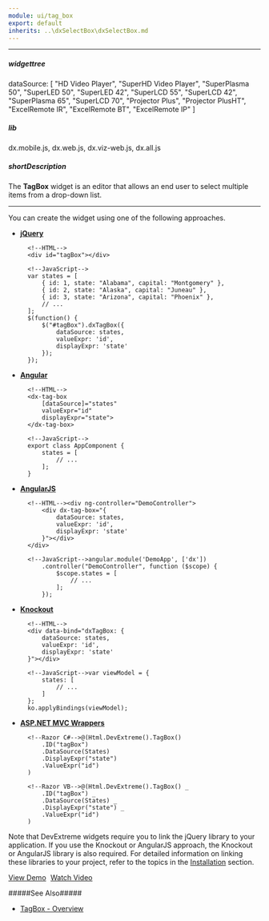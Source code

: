 ```yaml
---
module: ui/tag_box
export: default
inherits: ..\dxSelectBox\dxSelectBox.md
---
```

---
##### widgettree
dataSource: [
    "HD Video Player",
    "SuperHD Video Player",
    "SuperPlasma 50",
    "SuperLED 50",
    "SuperLED 42",
    "SuperLCD 55",
    "SuperLCD 42",
    "SuperPlasma 65",
    "SuperLCD 70",
    "Projector Plus",
    "Projector PlusHT",
    "ExcelRemote IR",
    "ExcelRemote BT",
    "ExcelRemote IP"
]

##### lib
dx.mobile.js, dx.web.js, dx.viz-web.js, dx.all.js

##### shortDescription
The **TagBox** widget is an editor that allows an end user to select multiple items from a drop-down list.

---
You can create the widget using one of the following approaches.

- [**jQuery**](/concepts/00%20Getting%20Started/10%20Widget%20Basics%20-%20jQuery/01%20Create%20and%20Configure%20a%20Widget.md '/Documentation/Guide/Getting_Started/Widget_Basics_-_jQuery/Create_and_Configure_a_Widget/')  

        <!--HTML-->
        <div id="tagBox"></div>

        <!--JavaScript-->
        var states = [
            { id: 1, state: "Alabama", capital: "Montgomery" },
            { id: 2, state: "Alaska", capital: "Juneau" },
            { id: 3, state: "Arizona", capital: "Phoenix" },
            // ...
        ];
        $(function() {
            $("#tagBox").dxTagBox({
                dataSource: states,
                valueExpr: 'id',
                displayExpr: 'state'
            });
        });

- [**Angular**](/concepts/00%20Getting%20Started/15%20Widget%20Basics%20-%20Angular/01%20Create%20and%20Configure%20a%20Widget.md '/Documentation/Guide/Getting_Started/Widget_Basics_-_Angular/Create_and_Configure_a_Widget/')  

        <!--HTML-->
        <dx-tag-box
            [dataSource]="states"
            valueExpr="id"
            displayExpr="state">
        </dx-tag-box>

        <!--JavaScript-->
        export class AppComponent {
            states = [
                // ...   
            ];
        }

- [**AngularJS**](/concepts/00%20Getting%20Started/20%20Widget%20Basics%20-%20AngularJS/01%20Create%20and%20Configure%20a%20Widget.md '/Documentation/Guide/Getting_Started/Widget_Basics_-_AngularJS/Create_and_Configure_a_Widget/')  

        <!--HTML--><div ng-controller="DemoController">
            <div dx-tag-box="{
                dataSource: states,
                valueExpr: 'id',
                displayExpr: 'state'
            }"></div>
        </div>

        <!--JavaScript-->angular.module('DemoApp', ['dx'])
            .controller("DemoController", function ($scope) {
                $scope.states = [
                    // ...   
                ];
            });

- [**Knockout**](/concepts/00%20Getting%20Started/25%20Widget%20Basics%20-%20Knockout/01%20Create%20and%20Configure%20a%20Widget.md '/Documentation/Guide/Getting_Started/Widget_Basics_-_Knockout/Create_and_Configure_a_Widget/')  

        <!--HTML-->
        <div data-bind="dxTagBox: {
            dataSource: states,
            valueExpr: 'id',
            displayExpr: 'state'
        }"></div>

        <!--JavaScript-->var viewModel = {
            states: [
                // ...
            ]
        };
        ko.applyBindings(viewModel);

- [**ASP.NET MVC Wrappers**](/concepts/35%20ASP.NET%20MVC%20Wrappers/20%20Fundamentals/05%20Creating%20a%20Widget.md '/Documentation/Guide/ASP.NET_MVC_Wrappers/Fundamentals/#Creating_a_Widget')

        <!--Razor C#-->@(Html.DevExtreme().TagBox()
            .ID("tagBox")
            .DataSource(States)
            .DisplayExpr("state")
            .ValueExpr("id")
        )

        <!--Razor VB-->@(Html.DevExtreme().TagBox() _
            .ID("tagBox") _
            .DataSource(States) _
            .DisplayExpr("state") _
            .ValueExpr("id")
        )

Note that DevExtreme widgets require you to link the jQuery library to your application. If you use the Knockout or AngularJS approach, the Knockout or AngularJS library is also required. For detailed information on linking these libraries to your project, refer to the topics in the [Installation](/concepts/00%20Getting%20Started/01%20Installation/01%20Local%20Scripts.md '/Documentation/Guide/Getting_Started/Installation/Local_Scripts/') section.

<a href="http://js.devexpress.com/Demos/WidgetsGallery/#demo/editorstagboxtagboxmainfeatures/" class="button orange small fix-width-155" style="margin-right:5px;" target="_blank">View Demo</a>
<a href="http://www.youtube.com/watch?v=PEz46QIZhxQ&list=PL8h4jt35t1wjGvgflbHEH_e3b23AA30-z&index=39" class="button orange small fix-width-155" target="_blank">Watch Video</a>

#####See Also#####
- [TagBox - Overview](/concepts/05%20Widgets/TagBox/00%20Overview.md '/Documentation/Guide/Widgets/TagBox/Overview/')